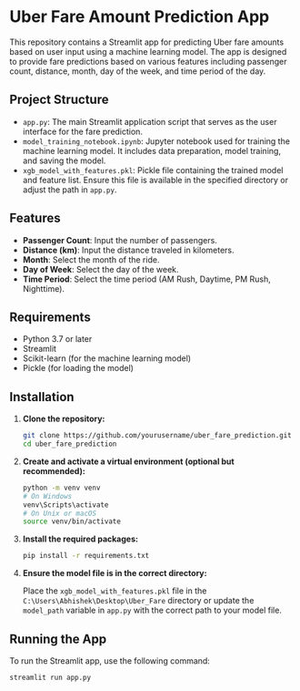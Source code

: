 # Uber Fare Amount Prediction App

This repository contains a Streamlit app for predicting Uber fare amounts based on user input using a machine learning model. The app is designed to provide fare predictions based on various features including passenger count, distance, month, day of the week, and time period of the day.

## Project Structure

- `app.py`: The main Streamlit application script that serves as the user interface for the fare prediction.
- `model_training_notebook.ipynb`: Jupyter notebook used for training the machine learning model. It includes data preparation, model training, and saving the model.
- `xgb_model_with_features.pkl`: Pickle file containing the trained model and feature list. Ensure this file is available in the specified directory or adjust the path in `app.py`.

## Features

- **Passenger Count**: Input the number of passengers.
- **Distance (km)**: Input the distance traveled in kilometers.
- **Month**: Select the month of the ride.
- **Day of Week**: Select the day of the week.
- **Time Period**: Select the time period (AM Rush, Daytime, PM Rush, Nighttime).

## Requirements

- Python 3.7 or later
- Streamlit
- Scikit-learn (for the machine learning model)
- Pickle (for loading the model)

## Installation

1. **Clone the repository:**

    ```bash
    git clone https://github.com/yourusername/uber_fare_prediction.git
    cd uber_fare_prediction
    ```

2. **Create and activate a virtual environment (optional but recommended):**

    ```bash
    python -m venv venv
    # On Windows
    venv\Scripts\activate
    # On Unix or macOS
    source venv/bin/activate
    ```

3. **Install the required packages:**

    ```bash
    pip install -r requirements.txt
    ```

4. **Ensure the model file is in the correct directory:**

    Place the `xgb_model_with_features.pkl` file in the `C:\Users\Abhishek\Desktop\Uber_Fare` directory or update the `model_path` variable in `app.py` with the correct path to your model file.

## Running the App

To run the Streamlit app, use the following command:

```bash
streamlit run app.py
